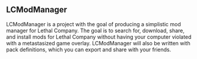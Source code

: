 ## LCModManager
LCModManager is a project with the goal of producing a simplistic mod manager for Lethal Company.
The goal is to search for, download, share, and install mods for Lethal Company without having your computer violated with a metastasized game overlay.
LCModManager will also be written with pack definitions, which you can export and share with your friends.
